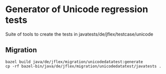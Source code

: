 # Generator of Unicode regression tests

Suite of tools to create the tests in javatests/de/jflex/testcase/unicode

## Migration

```shell script
bazel build java/de/jflex/migration/unicodedatatest:generate
cp -rf bazel-bin/java/de/jflex/migration/unicodedatatest/javatests .
```
